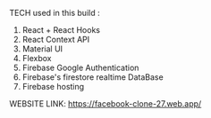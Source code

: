 TECH used in this build :
 1. React + React Hooks
 2. React Context API
 3. Material UI
 4. Flexbox
 5. Firebase Google Authentication
 6. Firebase's firestore realtime DataBase
 7. Firebase hosting

WEBSITE LINK: https://facebook-clone-27.web.app/
